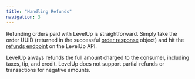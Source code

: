 ```yaml
---
title: "Handling Refunds"
navigation: 3
---
```


Refunding orders paid with LevelUp is straightforward. Simply take the order UUID (returned in the successful [order response](/api-reference/v14/orders-create/) object) and hit the [refunds endpoint](/api-reference/v14/orders-refunds/) on the LevelUp API.

LevelUp always refunds the full amount charged to the consumer, including taxes, tip, and credit. LevelUp does not support partial refunds or transactions for negative amounts.
